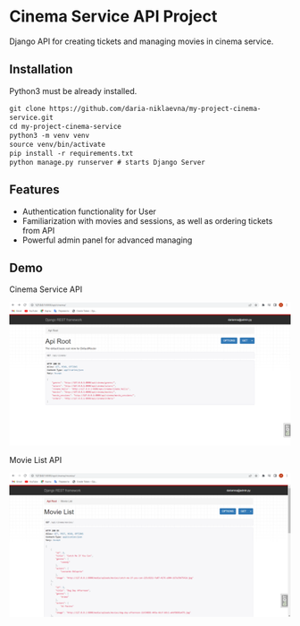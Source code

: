 #  Cinema Service API Project

Django API for creating tickets and managing movies in cinema service.


## Installation

Python3 must be already installed.

``` shell
git clone https://github.com/daria-niklaevna/my-project-cinema-service.git
cd my-project-cinema-service
python3 -m venv venv
source venv/bin/activate
pip install -r requirements.txt
python manage.py runserver # starts Django Server
```

## Features

* Authentication functionality for User
* Familiarization with movies and sessions, as well as ordering tickets from API
* Powerful admin panel for advanced managing

## Demo

Cinema Service API

![Cinema Servace API](api_cinema.png)

Movie List API

![Movie List API](movie_list.png)
